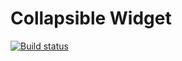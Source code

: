 # Collapsible Widget
[![Build status](https://ci.appveyor.com/api/projects/status/kne6xa5luw8davup?svg=true)](https://ci.appveyor.com/project/FilSado/collapsible-widget)